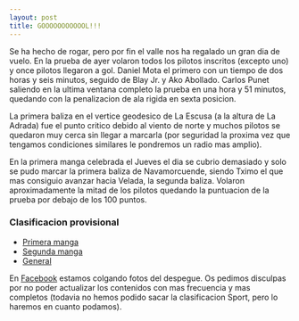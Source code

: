 ```yaml
---
layout: post
title: GOOOOOOOOOOOL!!!
---
```


Se ha hecho de rogar, pero por fin el valle nos ha regalado un gran dia de vuelo. En la prueba de ayer volaron todos los pilotos inscritos (excepto uno) y once pilotos llegaron a gol. Daniel Mota el primero con un tiempo de dos horas y seis minutos, seguido de Blay Jr. y Ako Abollado. Carlos Punet saliendo en la ultima ventana completo la prueba en una hora y 51 minutos, quedando con la penalizacion de ala rigida en sexta posicion.

La primera baliza en el vertice geodesico de La Escusa (a la altura de La Adrada) fue el punto critico debido al viento de norte y muchos pilotos se quedaron muy cerca sin llegar a marcarla (por seguridad la proxima vez que tengamos condiciones similares le pondremos un radio mas amplio).

En la primera manga celebrada el Jueves el dia se cubrio demasiado y solo se pudo marcar la primera baliza de Navamorcuende, siendo Tximo el que mas consiguio avanzar hacia Velada, la segunda baliza. Volaron aproximadamente la mitad de los pilotos quedando la puntuacion de la prueba por debajo de los 100 puntos.


### Clasificacion provisional
<ul>
        <li><a href="opb2_primera_manga.html">Primera manga</a></li>
        <li><a href="opb2_segunda_manga.html">Segunda manga</a></li>
        <li><a href="opb2_general_2.html">General</a></li>
</ul>

En [Facebook](https://www.facebook.com/openaladeltapedro.bernardo) estamos colgando fotos del despegue. Os pedimos disculpas por no poder actualizar los contenidos con mas frecuencia y mas completos (todavia no hemos podido sacar la clasificacion Sport, pero lo haremos en cuanto podamos). 
